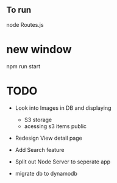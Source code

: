 ## To run

node Routes.js

# new window

npm run start

# TODO

- Look into Images in DB and displaying
    - S3 storage
    - acessing s3 items public

- Redesign View detail page

- Add Search feature

- Split out Node Server to seperate app

- migrate db to dynamodb